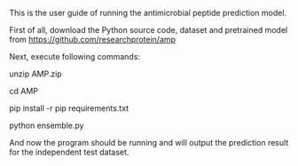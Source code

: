 This is the user guide of running the antimicrobial peptide prediction model.

First of all, download the Python source code, dataset and pretrained model from https://github.com/researchprotein/amp

Next, execute following commands:

unzip AMP.zip

cd AMP

pip install -r pip requirements.txt

python ensemble.py

And now the program should be running and will output the prediction result for the independent test dataset.
